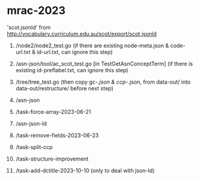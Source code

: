 # mrac-2023

'scot.jsonld' from <http://vocabulary.curriculum.edu.au/scot/export/scot.jsonld>

1. /node2/node2_test.go (if there are existing node-meta.json & code-url.txt &
   id-url.txt, can ignore this step)

2. /asn-json/tool/ac_scot_test.go [in TestGetAsnConceptTerm] (if there is existing
   id-preflabel.txt, can ignore this step)

3. /tree/tree_test.go (then copy gc-_.json & ccp-_.json, from data-out/ into
   data-out/restructure/ before next step)

4. /asn-json

5. /task-force-array-2023-06-21

<!-- 5. /task-remove-fields-2023-06-22 -->

7. /asn-json-ld

8. /task-remove-fields-2023-06-23

9. /task-split-ccp

10. /task-structure-improvement

11. /task-add-dctitle-2023-10-10 (only to deal with json-ld)
